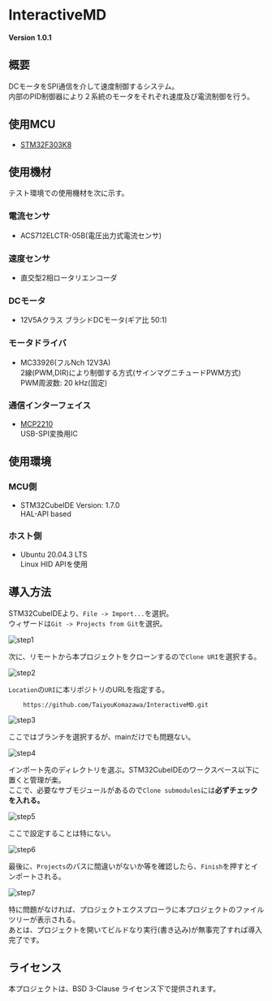# InteractiveMD

**Version 1.0.1**

## 概要

DCモータをSPI通信を介して速度制御するシステム。   
内部のPID制御器により２系統のモータをそれぞれ速度及び電流制御を行う。

## 使用MCU

- [STM32F303K8](https://www.st.com/ja/microcontrollers-microprocessors/stm32f303k8.html)

## 使用機材

テスト環境での使用機材を次に示す。

### 電流センサ

- ACS712ELCTR-05B(電圧出力式電流センサ)

### 速度センサ

- 直交型2相ロータリエンコーダ   

### DCモータ

- 12V5Aクラス ブラシドDCモータ(ギア比 50:1)

### モータドライバ

- MC33926(フルNch 12V3A)    
    2線(PWM,DIR)により制御する方式(サインマグニチュードPWM方式)     
    PWM周波数:  20 kHz(固定)

### 通信インターフェイス

- [MCP2210](https://www.microchip.com/en-us/product/MCP2210)    
    USB-SPI変換用IC 

## 使用環境

### MCU側

- STM32CubeIDE  Version: 1.7.0  
    HAL-API based   

### ホスト側

- Ubuntu 20.04.3 LTS    
    Linux HID APIを使用

## 導入方法

STM32CubeIDEより、`File -> Import...`を選択。   
ウィザードは`Git -> Projects from Git`を選択。  

![step1](https://github.com/TaiyouKomazawa/imd_docs_images/blob/main/step1.jpeg?raw=true)

次に、リモートから本プロジェクトをクローンするので`Clone URI`を選択する。   

![step2](https://github.com/TaiyouKomazawa/imd_docs_images/blob/main/step2.jpeg?raw=true)

`Location`の`URI`に本リポジトリのURLを指定する。  
``` 
    https://github.com/TaiyouKomazawa/InteractiveMD.git
```     

![step3](https://github.com/TaiyouKomazawa/imd_docs_images/blob/main/step3.jpeg?raw=true)

ここではブランチを選択するが、mainだけでも問題ない。  

![step4](https://github.com/TaiyouKomazawa/imd_docs_images/blob/main/step4.jpeg?raw=true)

インポート先のディレクトリを選ぶ。STM32CubeIDEのワークスペース以下に置くと管理が楽。    
ここで、必要なサブモジュールがあるので`Clone submodules`には**必ずチェックを入れる。**

![step5](https://github.com/TaiyouKomazawa/imd_docs_images/blob/main/step5.jpeg?raw=true)

ここで設定することは特にない。

![step6](https://github.com/TaiyouKomazawa/imd_docs_images/blob/main/step6.jpeg?raw=true)

最後に、`Projects`のパスに間違いがないか等を確認したら、`Finish`を押すとインポートされる。    

![step7](https://github.com/TaiyouKomazawa/imd_docs_images/blob/main/step7.jpeg?raw=true)

特に問題がなければ、プロジェクトエクスプローラに本プロジェクトのファイルツリーが表示される。    
あとは、プロジェクトを開いてビルドなり実行(書き込み)が無事完了すれば導入完了です。

## ライセンス

本プロジェクトは、BSD 3-Clause ライセンス下で提供されます。

